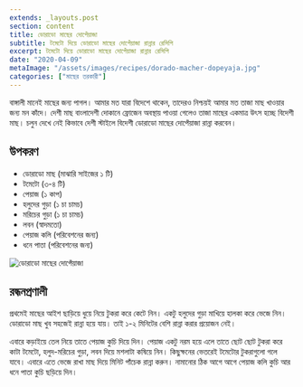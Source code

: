 ```yaml
---
extends: _layouts.post
section: content
title: ডোরাডো মাছের দোপেঁয়াজা
subtitle: টমেটো দিয়ে ডোরাডো মাছের দোপেঁয়াজা রান্নার রেসিপি
excerpt: টমেটো দিয়ে ডোরাডো মাছের দোপেঁয়াজা রান্নার রেসিপি
date: "2020-04-09"
metaImage: "/assets/images/recipes/dorado-macher-dopeyaja.jpg"
categories: ["মাছের তরকারী"]
---
```


বাঙ্গালী মানেই মাছের জন্য পাগল। আমার মত যারা বিদেশে থাকেন, তাদেরও নিশ্চয়ই আমার মত তাজা মাছ খাওয়ার
জন্য মন কাঁদে। দেশী মাছ বাংলাদেশী দোকানে ফ্রোজেন অবস্থায় পাওয়া গেলেও তাজা মাছের একমাত্র উৎস হচ্ছে বিদেশী
মাছ। চলুন দেখে নেই কিভাবে দেশী স্টাইলে বিদেশী ডোরাডো মাছের দোপেঁয়াজা রান্না করবেন।

## উপকরণ

- ডোরাডো মাছ (মাঝারি সাইজের ১ টি)
- টমেটো (৩-৪ টি)
- পেয়াজ (১ কাপ)
- হলুদের গুড়া (১ চা চামচ)
- মরিচের গুড়া (১ চা চামচ)
- লবন (স্বাদমতো)
- পেয়াজ কলি (পরিবেশনের জন্য)
- ধনে পাতা (পরিবেশনের জন্য)

![ডোরাডো মাছের দোপেঁয়াজা](/assets/images/recipes/dorado-macher-dopeyaja.jpg)

## রন্ধনপ্রণালী

প্রথমেই মাছের আইশ ছাড়িয়ে ধুয়ে নিয়ে টুকরা করে কেটে নিন। একটু হলুদের গুড়া মাখিয়ে হালকা করে ভেজে নিন।
ডোরাডো মাছ খুব সহজেই রান্না হয়ে যায়। তাই ১-২ মিনিটের বেশি রান্না করার প্রয়োজন নেই।

এবারে কড়াইয়ে তেল নিয়ে তাতে পেয়াজ কুচি দিয়ে দিন। পেয়াজ একটু নরম হয়ে এলে তাতে ছোট ছোট টুকরা করে
কাটা টমেটো, হলুদ-মরিচের গুড়া, লবন দিয়ে মশলাটা কষিয়ে নিন। কিছুক্ষনের ভেতরেই টমেটোর টুকরাগুলো গলে যাবে।
এবারে এতে ভেজে রাখা মাছ দিয়ে মিনিট পাঁচেক রান্না করুন। নামানোর ঠিক আগে আগে পেয়াজ কলি কুচি আর ধনে
পাতা কুচি ছড়িয়ে দিন।

